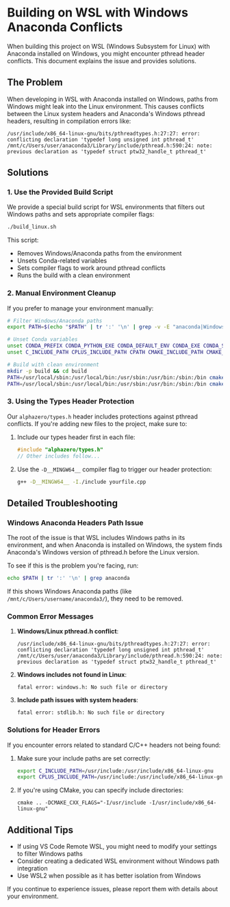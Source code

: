# Building on WSL with Windows Anaconda Conflicts

When building this project on WSL (Windows Subsystem for Linux) with Anaconda installed on Windows, you might encounter pthread header conflicts. This document explains the issue and provides solutions.

## The Problem

When developing in WSL with Anaconda installed on Windows, paths from Windows might leak into the Linux environment. This causes conflicts between the Linux system headers and Anaconda's Windows pthread headers, resulting in compilation errors like:

```
/usr/include/x86_64-linux-gnu/bits/pthreadtypes.h:27:27: error: conflicting declaration 'typedef long unsigned int pthread_t'
/mnt/c/Users/user/anaconda3/Library/include/pthread.h:590:24: note: previous declaration as 'typedef struct ptw32_handle_t pthread_t'
```

## Solutions

### 1. Use the Provided Build Script

We provide a special build script for WSL environments that filters out Windows paths and sets appropriate compiler flags:

```bash
./build_linux.sh
```

This script:
- Removes Windows/Anaconda paths from the environment
- Unsets Conda-related variables
- Sets compiler flags to work around pthread conflicts
- Runs the build with a clean environment

### 2. Manual Environment Cleanup

If you prefer to manage your environment manually:

```bash
# Filter Windows/Anaconda paths
export PATH=$(echo "$PATH" | tr ':' '\n' | grep -v -E "anaconda|Windows|Program Files" | tr '\n' ':' | sed 's/:$//')

# Unset Conda variables
unset CONDA_PREFIX CONDA_PYTHON_EXE CONDA_DEFAULT_ENV CONDA_EXE CONDA_SHLVL
unset C_INCLUDE_PATH CPLUS_INCLUDE_PATH CPATH CMAKE_INCLUDE_PATH CMAKE_LIBRARY_PATH

# Build with clean environment
mkdir -p build && cd build
PATH=/usr/local/sbin:/usr/local/bin:/usr/sbin:/usr/bin:/sbin:/bin cmake .. -DLIBTORCH_OFF=ON
PATH=/usr/local/sbin:/usr/local/bin:/usr/sbin:/usr/bin:/sbin:/bin cmake --build . --parallel
```

### 3. Using the Types Header Protection

Our `alphazero/types.h` header includes protections against pthread conflicts. If you're adding new files to the project, make sure to:

1. Include our types header first in each file:
   ```cpp
   #include "alphazero/types.h"
   // Other includes follow...
   ```

2. Use the `-D__MINGW64__` compiler flag to trigger our header protection:
   ```bash
   g++ -D__MINGW64__ -I./include yourfile.cpp
   ```

## Detailed Troubleshooting

### Windows Anaconda Headers Path Issue

The root of the issue is that WSL includes Windows paths in its environment, and when Anaconda is installed on Windows, the system finds Anaconda's Windows version of pthread.h before the Linux version. 

To see if this is the problem you're facing, run:

```bash
echo $PATH | tr ':' '\n' | grep anaconda
```

If this shows Windows Anaconda paths (like `/mnt/c/Users/username/anaconda3/`), they need to be removed.

### Common Error Messages

1. **Windows/Linux pthread.h conflict**:
   ```
   /usr/include/x86_64-linux-gnu/bits/pthreadtypes.h:27:27: error: conflicting declaration 'typedef long unsigned int pthread_t'
   /mnt/c/Users/user/anaconda3/Library/include/pthread.h:590:24: note: previous declaration as 'typedef struct ptw32_handle_t pthread_t'
   ```

2. **Windows includes not found in Linux**:
   ```
   fatal error: windows.h: No such file or directory
   ```

3. **Include path issues with system headers**:
   ```
   fatal error: stdlib.h: No such file or directory
   ```

### Solutions for Header Errors

If you encounter errors related to standard C/C++ headers not being found:

1. Make sure your include paths are set correctly:
   ```bash
   export C_INCLUDE_PATH=/usr/include:/usr/include/x86_64-linux-gnu
   export CPLUS_INCLUDE_PATH=/usr/include:/usr/include/x86_64-linux-gnu:/usr/include/c++/11:/usr/include/x86_64-linux-gnu/c++/11
   ```

2. If you're using CMake, you can specify include directories:
   ```
   cmake .. -DCMAKE_CXX_FLAGS="-I/usr/include -I/usr/include/x86_64-linux-gnu"
   ```

## Additional Tips

- If using VS Code Remote WSL, you might need to modify your settings to filter Windows paths
- Consider creating a dedicated WSL environment without Windows path integration
- Use WSL2 when possible as it has better isolation from Windows

If you continue to experience issues, please report them with details about your environment. 
